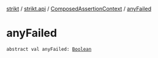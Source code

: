[strikt](../../index.md) / [strikt.api](../index.md) / [ComposedAssertionContext](index.md) / [anyFailed](./any-failed.md)

# anyFailed

`abstract val anyFailed: `[`Boolean`](https://kotlinlang.org/api/latest/jvm/stdlib/kotlin/-boolean/index.html)